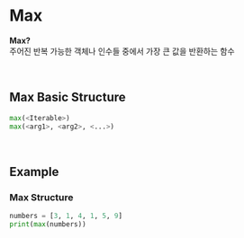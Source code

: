 # Max
**Max?** <br>
주어진 반복 가능한 객체나 인수들 중에서 가장 큰 값을 반환하는 함수

<br>

## Max Basic Structure
```python
max(<Iterable>)  
max(<arg1>, <arg2>, <...>)
```

<br>

## Example
### Max Structure
```python
numbers = [3, 1, 4, 1, 5, 9]
print(max(numbers))
```
